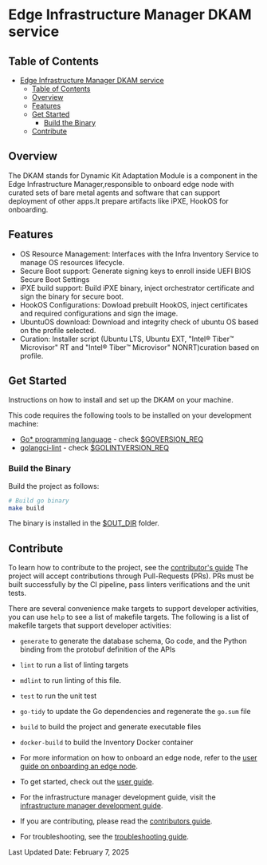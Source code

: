 # Edge Infrastructure Manager DKAM service

## Table of Contents

- [Edge Infrastructure Manager DKAM service](#edge-infrastructure-manager-dkam-service)
  - [Table of Contents](#table-of-contents)
  - [Overview](#overview)
  - [Features](#features)
  - [Get Started](#get-started)
    - [Build the Binary](#build-the-binary)
  - [Contribute](#contribute)

## Overview

The DKAM stands for Dynamic Kit Adaptation Module is a component
in the Edge Infrastructure Manager,responsible to onboard edge node with
curated sets of bare metal agents and software that can support deployment
of other apps.It prepare artifacts like iPXE, HookOS for onboarding.

## Features

- OS Resource Management: Interfaces with the Infra Inventory Service
  to manage OS resources lifecycle.
- Secure Boot support: Generate signing keys to enroll inside
  UEFI BIOS Secure Boot Settings
- iPXE build support: Build iPXE binary, inject orchestrator
  certificate and sign the binary for secure boot.
- HookOS Configurations: Dowload prebuilt HookOS, inject certificates
  and required configurations and sign the image.
- UbuntuOS download: Download and integrity check of ubuntu OS based
  on the profile selected.
- Curation: Installer script (Ubuntu LTS, Ubuntu EXT, "Intel® Tiber™ Microvisor"
  RT and "Intel® Tiber™ Microvisor" NONRT)curation based on profile.

## Get Started

Instructions on how to install and set up the DKAM on your machine.

This code requires the following tools to be installed on your development machine:

- [Go\* programming language](https://go.dev) - check [$GOVERSION_REQ](Makefile)
- [golangci-lint](https://github.com/golangci/golangci-lint) - check [$GOLINTVERSION_REQ](Makefile)

### Build the Binary

Build the project as follows:

```bash
# Build go binary
make build
```

The binary is installed in the [$OUT_DIR](../common.mk) folder.

## Contribute

To learn how to contribute to the project, see the [contributor's guide][contributors-guide-url]
The project will accept contributions through Pull-Requests (PRs).
PRs must be built successfully by the CI pipeline, pass linters
verifications and the unit tests.

There are several convenience make targets to support developer activities,
you can use `help` to see a list of makefile targets.
The following is a list of makefile targets that support developer activities:

- `generate` to generate the database schema, Go code, and the Python
  binding from the protobuf definition of the APIs
- `lint` to run a list of linting targets
- `mdlint` to run linting of this file.
- `test` to run the unit test
- `go-tidy` to update the Go dependencies and regenerate the `go.sum` file
- `build` to build the project and generate executable files
- `docker-build` to build the Inventory Docker container

- For more information on how to onboard an edge node,
  refer to the [user guide on onboarding an edge node][user-guide-onboard-edge-node].
- To get started, check out the [user guide][user-guide-url].
- For the infrastructure manager development guide, visit the
  [infrastructure manager development guide][inframanager-dev-guide-url].
- If you are contributing, please read the [contributors guide][contributors-guide-url].
- For troubleshooting, see the [troubleshooting guide][troubleshooting-url].

[user-guide-onboard-edge-node]: https://literate-adventure-7vjeyem.pages.github.io/edge_orchestrator/user_guide_main/content/user_guide/set_up_edge_infra/edge_node_onboard.html
[user-guide-url]: https://literate-adventure-7vjeyem.pages.github.io/edge_orchestrator/user_guide_main/content/user_guide/get_started_guide/gsg_content.html
[inframanager-dev-guide-url]: https://literate-adventure-7vjeyem.pages.github.io/edge_orchestrator/user_guide_main/content/user_guide/get_started_guide/gsg_content.html
[contributors-guide-url]: https://literate-adventure-7vjeyem.pages.github.io/edge_orchestrator/user_guide_main/content/user_guide/index.html
[troubleshooting-url]: https://literate-adventure-7vjeyem.pages.github.io/edge_orchestrator/user_guide_main/content/user_guide/troubleshooting/troubleshooting.html

Last Updated Date: February 7, 2025
